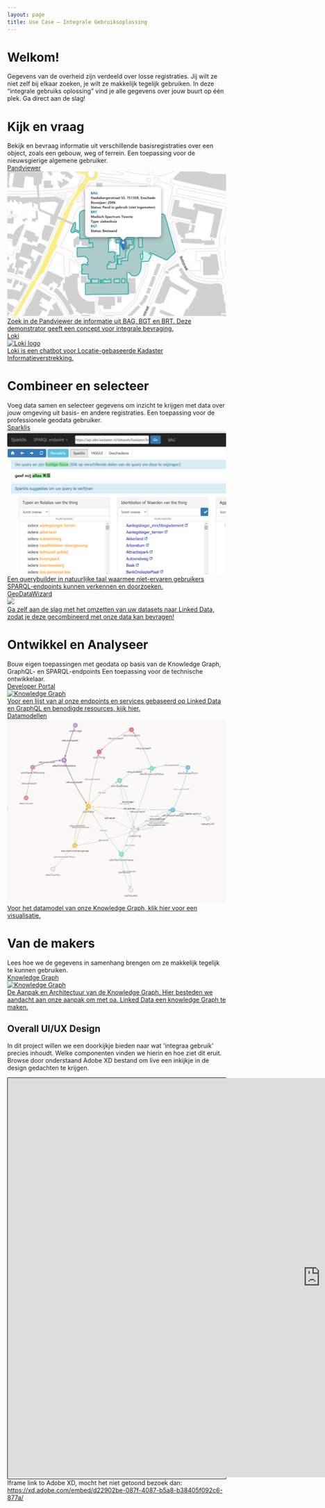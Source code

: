 ```yaml
---
layout: page
title: Use Case ― Integrale Gebruiksoplossing
---
```


<iframe style=" z-index: 9999; position: fixed; right: 0; bottom: 0; height: 0px; width: 0px;" id="loki-chat"
  scrolling="no" frameborder="0" allowtransparency="true" src="/demonstrators/loki-1.0/index.html" title="Loki">
</iframe>
<script>
  iFrameResize({ sizeHeight: true, sizeWidth: true, autoResize: false, checkOrigin: false,  heightCalculationMethod: 'grow' }, '#loki-chat')
</script>

<link rel="stylesheet" href="/assets/css/integralegebruiksoplossing.css">

<h1>Welkom!</h1>

Gegevens van de overheid zijn verdeeld over losse registraties. Jij wilt ze niet zelf bij elkaar zoeken, je wilt ze makkelijk tegelijk gebruiken. In deze “integrale gebruiks oplossing” vind je alle gegevens over jouw buurt op één plek. Ga direct aan de slag!

<div class="igo_usercontainer">
  <div class="igo_usercard">
    <h1>Kijk en vraag</h1>
    <div class="description">
      Bekijk en bevraag informatie uit verschillende basisregistraties over een object, zoals een gebouw, weg of terrein.
      Een toepassing voor de nieuwsgierige algemene gebruiker.
    </div>
    <div class="cards-wrapper">
      <a href="/demonstrators/pandviewer">
        <div class="igo_card">
          <div class="card-type">Pandviewer</div>
          <img class="card-image" src="/assets/images/pandviewer.png">
          <div class="card-description">Zoek in de Pandviewer de informatie uit BAG, BGT en BRT. Deze demonstrator geeft een concept voor integrale bevraging.</div>
        </div>
      </a>
      <a href="/cases/loki">
        <div class="igo_card">
          <div class="card-type">Loki</div>
          <img class="card-image" src="/assets/images/loki-logo.jpg" alt="Loki logo">
          <div class="card-description">Loki is een chatbot voor Locatie-gebaseerde Kadaster Informatieverstrekking. </div>
        </div>
      </a>
    </div>
  </div>

  <div class="igo_usercard">
    <h1>Combineer en selecteer</h1>
    <div class="description">
      Voeg data samen en selecteer gegevens om inzicht te krijgen met data over jouw omgeving uit basis- en andere registraties. 
      Een toepassing voor de professionele geodata gebruiker. 
    </div>
    <div class="cards-wrapper">
      <a href="/demonstrators/sparklis/osparklis.html?title=%0A%09%09%09%09%09%09%09%09BAG%0A%09%09%09%09%09%09%09&endpoint=https%3A//api.labs.kadaster.nl/datasets/kadaster/bag/services/bag/sparql&max_increment_samples=100">
        <div class="igo_card">
          <div class="card-type">Sparklis</div>
          <img class="card-image" src="/assets/images/sparklis.png">
          <div class="card-description">Een querybuilder in natuurlijke taal waarmee niet-ervaren gebruikers SPARQL-endpoints kunnen verkennen en doorzoeken.</div>
        </div>
      </a>
      <a href="/demonstrators/geodatawizard">
        <div class="igo_card">
          <div class="card-type">GeoDataWizard</div>
          <img class="card-image" src="/assets/images/spatial_wizard_logo.png">
          <div class="card-description">Ga zelf aan de slag met het omzetten van uw datasets naar Linked Data, zodat je deze gecombineerd met onze data kan bevragen!</div>
        </div>
      </a>
    </div>
  </div>

  <div class="igo_usercard">
    <h1>Ontwikkel en Analyseer</h1>
    <div class="description">
      Bouw eigen toepassingen met geodata op basis van de Knowledge Graph, GraphQL- en SPARQL-endpoints
      Een toepassing voor de technische ontwikkelaar.
    </div>
    <div class="cards-wrapper">
      <a href="/developer/">
        <div class="igo_card">
          <div class="card-type">Developer Portal</div>
          <img class="card-image" src="/assets/images/knowledge_graph.png" alt="Knowledge Graph">
          <div class="card-description">Voor een lijst van al onze endpoints en services gebaseerd op Linked Data en GraphQL en benodigde resources, kijk hier.</div>
        </div>
      </a>
      <a href="https://kadaster.wvr.io/sdo-target-model/home">
        <div class="igo_card">
          <div class="card-type">Datamodellen</div>
          <img class="card-image" src="/assets/images/sdo-model.PNG" alt="Knowledge Graph">
          <div class="card-description">Voor het datamodel van onze Knowledge Graph, klik hier voor een visualisatie.</div>
        </div>
      </a>
    </div>
  </div>
</div>

<h1>Van de makers</h1>
Lees hoe we de gegevens in samenhang brengen om ze makkelijk tegelijk te kunnen gebruiken.

<div class="cards-wrapper">
  <a href="/demonstrators/architectuur-selfservice">
    <div class="igo_card">
      <div class="card-type">Knowledge Graph</div>
      <img class="card-image" src="/assets/images/knowledge_graph.png" alt="Knowledge Graph">
      <div class="card-description">De Aanpak en Architectuur van de Knowledge Graph. Hier besteden we aandacht aan onze aanpak om met oa. Linked Data een knowledge Graph te maken.</div>
    </div>
  </a>
</div>

## Overall UI/UX Design

In dit project willen we een doorkijkje bieden naar wat 'integraa gebruik' precies inhoudt. Welke componenten vinden we hierin en hoe ziet dit eruit. Browse door onderstaand Adobe XD bestand om live een inkijkje in de design gedachten te krijgen.

<div style="border: 1px solid black; min-height: 20px;">
    <iframe  width="1440" height="920" src="https://xd.adobe.com/embed/d22902be-087f-4087-b5a8-b38405f092c6-877a/" frameborder="0" allowfullscreen></iframe>
</div>
<div>Iframe link to Adobe XD, mocht het niet getoond bezoek dan: <a href="https://xd.adobe.com/embed/d22902be-087f-4087-b5a8-b38405f092c6-877a/">https://xd.adobe.com/embed/d22902be-087f-4087-b5a8-b38405f092c6-877a/</a></div>
<br />
